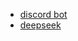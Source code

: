 - [discord bot](https://qiita.com/shown_it/items/6e7fb7777f45008e0496)
- [deepseek](https://github.com/langchain-ai/langchain/blob/master/libs/partners/deepseek/langchain_deepseek/chat_models.py)